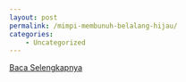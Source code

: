 ```yaml
---
layout: post
permalink: /mimpi-membunuh-belalang-hijau/
categories:
    - Uncategorized
---
```


[Baca Selengkapnya](/07)